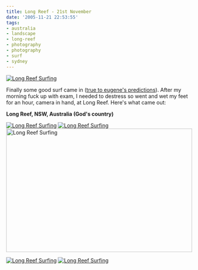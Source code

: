 ```yaml
---
title: Long Reef - 21st November
date: '2005-11-21 22:53:55'
tags:
- australia
- landscape
- long-reef
- photography
- photography
- surf
- sydney
---
```


<a href="http://flickr.com/photo_zoom.gne?id=65486362&size=l"><img alt="Long Reef Surfing" title="Long Reef Surfing" src="http://static.flickr.com/34/65486362_6e584d05f4.jpg" /></a>

Finally some good surf came in (<a href="http://www.aquabumps.com/wk_ab/ViewPage.action?siteNodeId=55&contentId=-1&languageId=1">true to eugene's predictions</a>). After my morning fuck up with exam, I needed to destress so went and wet my feet for an hour, camera in hand, at Long Reef. Here's what came out:

<strong>Long Reef, NSW, Australia (God's country)</strong>

<a href="http://flickr.com/photos/jufemaiz/65485642/"><img alt="Long Reef Surfing" title="Long Reef Surfing" src="http://static.flickr.com/35/65485642_18bdc5c8a3.jpg" /></a>
<a href="http://flickr.com/photos/jufemaiz/65485643/"><img alt="Long Reef Surfing" title="Long Reef Surfing" src="http://static.flickr.com/31/65485643_bf4d979921.jpg" /></a>
<a href="http://flickr.com/photos/jufemaiz/65485646/"><img width="500" height="333" alt="Long Reef Surfing" title="Long Reef Surfing" src="http://static.flickr.com/26/65485646_ac3b4879d7.jpg" /></a>

<a href="http://flickr.com/photos/jufemaiz/65485647/"><img alt="Long Reef Surfing" title="Long Reef Surfing" src="http://static.flickr.com/24/65485647_9e4c77ebf4.jpg" /></a>
<a href="http://flickr.com/photos/jufemaiz/65486360/"><img alt="Long Reef Surfing" title="Long Reef Surfing" src="http://static.flickr.com/28/65486360_c0e82e78b6.jpg" /></a>
